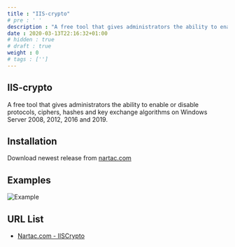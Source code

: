 ```yaml
---
title : "IIS-crypto"
# pre : ' '
description : "A free tool that gives administrators the ability to enable or disable protocols, ciphers, hashes and key exchange algorithms on Windows Server 2008, 2012, 2016 and 2019."
date : 2020-03-13T22:16:32+01:00
# hidden : true
# draft : true
weight : 0
# tags : ['']
---
```


## IIS-crypto

A free tool that gives administrators the ability to enable or disable protocols, ciphers, hashes and key exchange algorithms on Windows Server 2008, 2012, 2016 and 2019.

## Installation

Download newest release from [nartac.com](https://www.nartac.com/Products/IISCrypto/Download)

## Examples

![Example](images/example.png)

## URL List

* [Nartac.com - IISCrypto](https://www.nartac.com/Products/IISCrypto/)
